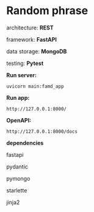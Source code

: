 # Random phrase

architecture: **REST**

framework: **FastAPI**

data storage: **MongoDB**

testing: **Pytest**


**Run server:**
```
uvicorn main:famd_app
```

**Run app:**
```
http://127.0.0.1:8000/
```

**OpenAPI:**
```
http://127.0.0.1:8000/docs
```

**dependencies**

fastapi

pydantic

pymongo

starlette

jinja2